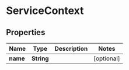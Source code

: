 
# ServiceContext

## Properties
Name | Type | Description | Notes
------------ | ------------- | ------------- | -------------
**name** | **String** |  |  [optional]



